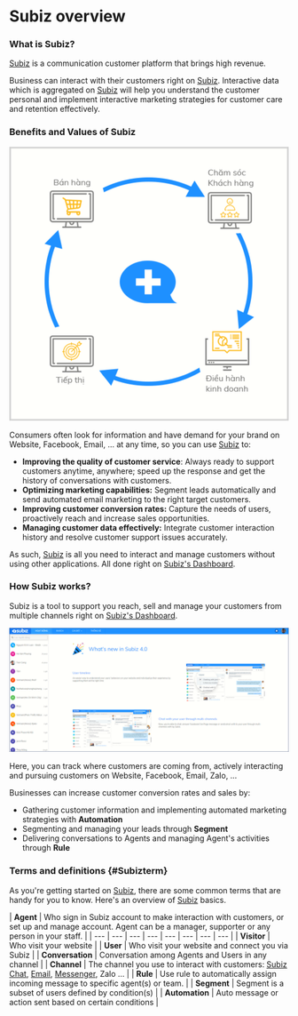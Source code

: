 # Subiz overview

### What is Subiz?

[Subiz](https://subiz.com/en) is a communication customer platform that brings high revenue.

Business can interact with their customers right on [Subiz](https://subiz.com/en). Interactive data which is aggregated on [Subiz](https://subiz.com/en) will help you understand the customer personal and implement interactive marketing strategies for customer care and retention effectively.

### Benefits and Values of Subiz

![Subiz supports businesses on marketing, sales, customer care and business operations](.gitbook/assets/screenshot_6.png)

Consumers often look for information and have demand for your brand on Website, Facebook, Email, ... at any time, so you can use [Subiz](https://subiz.com/en) to:

* **Improving the quality of customer service**: Always ready to support customers anytime, anywhere; speed up the response and get the history of conversations with customers.
* **Optimizing marketing capabilities:** Segment leads automatically and send automated email marketing to the right target customers.
* **Improving customer conversion rates:** Capture the needs of users, proactively reach and increase sales opportunities.
* **Managing customer data effectively:** Integrate customer interaction history and resolve customer support issues accurately.

As such, [Subiz](https://subiz.com/en) is all you need to interact and manage customers without using other applications. All done right on [Subiz's Dashboard](https://app.subiz.com).

### How Subiz works?

Subiz is a tool to support you reach, sell and manage your customers from multiple channels right on [Subiz's Dashboard](https://app.subiz.com).

![Subiz&apos;s Dashboard](.gitbook/assets/uvwvioclwkitqzfkjtaqsfvc0qs6nju3r3uuqcmpehezho75siwhgwmatgaomtiaqickgqqj03guoipbbqirv5l6bjklwv6t0fdn.png)

Here, you can track where customers are coming from, actively interacting and pursuing customers on Website, Facebook, Email, Zalo, …

Businesses can increase customer conversion rates and sales by:

* Gathering customer information and implementing automated marketing strategies with **Automation**
* Segmenting and managing your leads through **Segment**
* Delivering conversations to Agents and managing Agent's activities through **Rule**

### **Terms and definitions** {#Subizterm}

As you're getting started on [Subiz](https://subiz.com/en), there are some common terms that are handy for you to know. Here's an overview of [Subiz](https://subiz.com/en) basics.

| **Agent** | Who sign in Subiz account to make interaction with customers, or set up and manage account. Agent can be a manager, supporter or any person in your staff. |
| --- | --- | --- | --- | --- | --- | --- | --- |
| **Visitor** | Who visit your website |
| **User** | Who visit your website and connect you via Subiz |
| **Conversation** | Conversation among Agents and Users in any channel |
| **Channel** | The channel you use to interact with customers: [Subiz Chat](https://subiz.com/live-chat.html), [Email](https://subiz.com/email.html), [Messenger](https://subiz.com/email.html), Zalo … |
| **Rule** | Use rule to automatically assign incoming message to specific agent\(s\) or team. |
| **Segment** | Segment is a subset of users defined by condition\(s\) |
| **Automation** | Auto message or action sent based on certain conditions |



